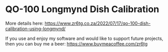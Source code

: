 # QO-100 Longmynd Dish Calibration

More details here: https://www.zr6tg.co.za/2022/07/17/qo-100-dish-calibration-using-longmynd/


If you use and enjoy my software and would like to support future projects, then you can buy me a beer: https://www.buymeacoffee.com/zr6tg


